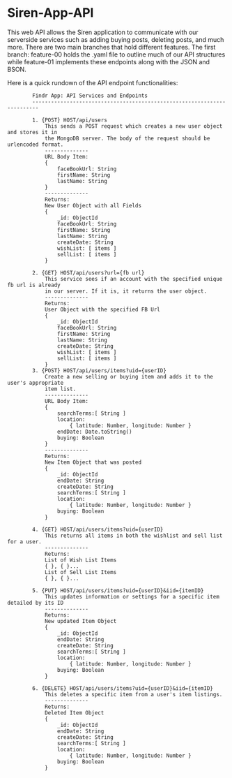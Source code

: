 # Siren-App-API

This web API allows the Siren application to communicate with our serverside services such as adding buying posts, deleting posts, and much more. There are two main branches that hold different features. The first branch: feature-00 holds the .yaml file to outline much of our API structures while feature-01 implements these endpoints along with the JSON and BSON. 


Here is a quick rundown of the API endpoint functionalities:


  			Findr App: API Services and Endpoints
			------------------------------------------------------------------------
			
			1. {POST} HOST/api/users
				This sends a POST request which creates a new user object and stores it in
				the MongoDB server. The body of the request should be urlencoded format.
				--------------
				URL Body Item:
			    {
			 		faceBookUrl: String
			 		firstName: String
			 		lastName: String
			    }
				--------------
				Returns:
			    New User Object with all Fields
			    {
			    	_id: ObjectId
			 		faceBookUrl: String
			 		firstName: String
			 		lastName: String
			 		createDate: String
			 		wishList: [ items ]
			 		sellList: [ items ]
			    }

			2. {GET} HOST/api/users?url={fb url}
				This service sees if an account with the specified unique fb url is already
				in our server. If it is, it returns the user object.
				--------------
				Returns:
			    User Object with the specified FB Url
			    {
			    	_id: ObjectId
			 		faceBookUrl: String
			 		firstName: String
			 		lastName: String
			 		createDate: String
			 		wishList: [ items ]
			 		sellList: [ items ]
			    }
			3. {POST} HOST/api/users/items?uid={userID}
				Create a new selling or buying item and adds it to the user's appropriate 
				item list.
				--------------
				URL Body Item:
			    {
			 		searchTerms:[ String ]
			 		location:	
			 			{ latitude: Number, longitude: Number }
			 		endDate: Date.toString()
			  		buying:	Boolean
			    }
			    --------------
				Returns:
			    New Item Object that was posted 
			    {
			    	_id: ObjectId
			 		endDate: String
			 		createDate: String
			 		searchTerms:[ String ]
			 		location:	
			 			{ latitude: Number, longitude: Number }
			 		buying: Boolean
			    }

			4. {GET} HOST/api/users/items?uid={userID}
				This returns all items in both the wishlist and sell list for a user.
				--------------
				Returns:
				List of Wish List Items
				{ }, { }...
				List of Sell List Items
				{ }, { }...

			5. {PUT} HOST/api/users/items?uid={userID}&iid={itemID}
				This updates information or settings for a specific item detailed by its ID
				--------------
				Returns:
			    New updated Item Object
			    {
			    	_id: ObjectId
			 		endDate: String
			 		createDate: String
			 		searchTerms:[ String ]
			 		location:	
			 			{ latitude: Number, longitude: Number }
			 		buying: Boolean
			    }

			6. {DELETE} HOST/api/users/items?uid={userID}&iid={itemID}
				This deletes a specific item from a user's item listings.
				--------------
				Returns:
			    Deleted Item Object
			    {
			    	_id: ObjectId
			 		endDate: String
			 		createDate: String
			 		searchTerms:[ String ]
			 		location:	
			 			{ latitude: Number, longitude: Number }
			 		buying: Boolean
			    }
